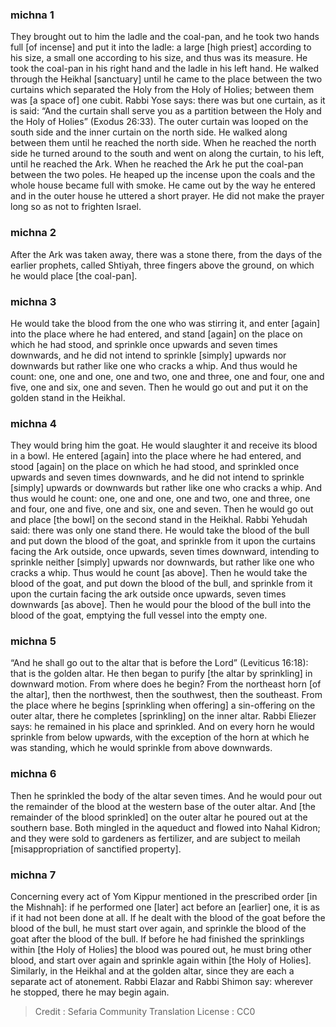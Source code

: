 
### michna 1
They brought out to him the ladle and the coal-pan, and he took two hands full [of incense] and put it into the ladle: a large [high priest] according to his size, a small one according to his size, and thus was its measure. He took the coal-pan in his right hand and the ladle in his left hand. He walked through the Heikhal [sanctuary] until he came to the place between the two curtains which separated the Holy from the Holy of Holies; between them was [a space of] one cubit. Rabbi Yose says: there was but one curtain, as it is said: “And the curtain shall serve you as a partition between the Holy and the Holy of Holies” (Exodus 26:33). The outer curtain was looped on the south side and the inner curtain on the north side. He walked along between them until he reached the north side. When he reached the north side he turned around to the south and went on along the curtain, to his left, until he reached the Ark. When he reached the Ark he put the coal-pan between the two poles. He heaped up the incense upon the coals and the whole house became full with smoke. He came out by the way he entered and in the outer house he uttered a short prayer. He did not make the prayer long so as not to frighten Israel.

### michna 2
After the Ark was taken away, there was a stone there, from the days of the earlier prophets, called Shtiyah, three fingers above the ground, on which he would place [the coal-pan].

### michna 3
He would take the blood from the one who was stirring it, and enter [again] into the place where he had entered, and stand [again] on the place on which he had stood, and sprinkle once upwards and seven times downwards, and he did not intend to sprinkle [simply] upwards nor downwards but rather like one who cracks a whip. And thus would he count: one, one and one, one and two, one and three, one and four, one and five, one and six, one and seven. Then he would go out and put it on the golden stand in the Heikhal.

### michna 4
They would bring him the goat. He would slaughter it and receive its blood in a bowl. He entered [again] into the place where he had entered, and stood [again] on the place on which he had stood, and sprinkled once upwards and seven times downwards, and he did not intend to sprinkle [simply] upwards or downwards but rather like one who cracks a whip. And thus would he count: one, one and one, one and two, one and three, one and four, one and five, one and six, one and seven. Then he would go out and place [the bowl] on the second stand in the Heikhal. Rabbi Yehudah said: there was only one stand there. He would take the blood of the bull and put down the blood of the goat, and sprinkle from it upon the curtains facing the Ark outside, once upwards, seven times downward, intending to sprinkle neither [simply] upwards nor downwards, but rather like one who cracks a whip. Thus would he count [as above]. Then he would take the blood of the goat, and put down the blood of the bull, and sprinkle from it upon the curtain facing the ark outside once upwards, seven times downwards [as above]. Then he would pour the blood of the bull into the blood of the goat, emptying the full vessel into the empty one.

### michna 5
“And he shall go out to the altar that is before the Lord” (Leviticus 16:18): that is the golden altar. He then began to purify [the altar by sprinkling] in downward motion. From where does he begin? From the northeast horn [of the altar], then the northwest, then the southwest, then the southeast. From the place where he begins [sprinkling when offering] a sin-offering on the outer altar, there he completes [sprinkling] on the inner altar. Rabbi Eliezer says: he remained in his place and sprinkled. And on every horn he would sprinkle from below upwards, with the exception of the horn at which he was standing, which he would sprinkle from above downwards.

### michna 6
Then he sprinkled the body of the altar seven times. And he would pour out the remainder of the blood at the western base of the outer altar. And [the remainder of the blood sprinkled] on the outer altar he poured out at the southern base. Both mingled in the aqueduct and flowed into Nahal Kidron; and they were sold to gardeners as fertilizer, and are subject to meilah [misappropriation of sanctified property].

### michna 7
Concerning every act of Yom Kippur mentioned in the prescribed order [in the Mishnah]: if he performed one [later] act before an [earlier] one, it is as if it had not been done at all. If he dealt with the blood of the goat before the blood of the bull, he must start over again, and sprinkle the blood of the goat after the blood of the bull. If before he had finished the sprinklings within [the Holy of Holies] the blood was poured out, he must bring other blood, and start over again and sprinkle again within [the Holy of Holies]. Similarly, in the Heikhal and at the golden altar, since they are each a separate act of atonement. Rabbi Elazar and Rabbi Shimon say: wherever he stopped, there he may begin again.

>Credit : Sefaria Community Translation
>License : CC0